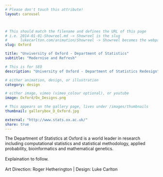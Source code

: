 ```yaml
---
# Please don't touch this attribute!
layout: carousel



# This should match the filename and defines the URL of this page
# i.e. 2014-01-01-Showreel.md -> Showreel is the slug
#      lukecarlton.com/animation/Showreel -> Showreel becomes the webpath
slug: Oxford

title: "Unviversity of Oxford - Department of Statistics"
subtitle: "Modernise and Refresh"

# This is for SEO
description: "University of Oxford - Department of Statistics Redesign"

# either animation, design, or illustration
category: design

# either image, vimeo (vimeo_colour optional), or youtube
image: Oxford/Ox_Designs.png

# This appears on the gallery page, lives under /images/thumbnails
thumbnail: gallerybox_D_Oxford.jpg

external: "http://www.stats.ox.ac.uk/"
share: true
---
```


The Department of Statistics at Oxford is a world leader in research including computational statistics and statistical methodology, applied probability, bioinformatics and mathematical genetics. 
<br><br>
Explaination to follow.
<br><br>
Art Direction: Roger Hetherington  |  Design: Luke Carlton